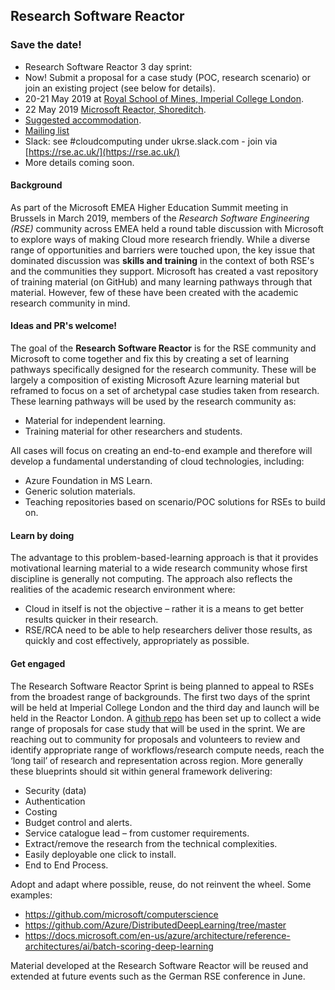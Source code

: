 ## Research Software Reactor

### Save the date!
* Research Software Reactor 3 day sprint:
 * Now! Submit a proposal for a case study (POC, research scenario) or join an existing project (see below for details).
 * 20-21 May 2019 at [Royal School of Mines, Imperial College London](https://www.imperial.ac.uk/earth-science/about/getting-here/).
 * 22 May 2019 [Microsoft Reactor, Shoreditch](https://developer.microsoft.com/en-us/reactor/).
 * [Suggested accommodation](http://www.imperial.ac.uk/visitors-accommodation/local-hotels/).
 * [Mailing list](https://mailman.ic.ac.uk/mailman/listinfo/research-software-reactor)
 * Slack: see #cloudcomputing under ukrse.slack.com - join via [https://rse.ac.uk/](https://rse.ac.uk/)
 * More details coming soon.

#### Background
As part of the Microsoft EMEA Higher Education Summit meeting in Brussels in March 2019, members of the *Research Software Engineering (RSE)* community across EMEA held a round table discussion with Microsoft to explore ways of making Cloud more research friendly. While a diverse range of opportunities and barriers were touched upon, the key issue that dominated discussion was **skills and training** in the context of both RSE's and the communities they support. Microsoft has created a vast repository of training material (on GitHub) and many learning pathways through that material. However, few of these have been created with the academic research community in mind.

#### Ideas and PR's welcome!
The goal of the **Research Software Reactor** is for the RSE community and Microsoft to come together and fix this by creating a set of learning pathways specifically designed for the research community. These will be largely a composition of existing Microsoft Azure learning material but reframed to focus on a set of archetypal case studies taken from research. These learning pathways will be used by the research community as:
*	Material for independent learning.
*	Training material for other researchers and students. 

All cases will focus on creating an end-to-end example and therefore will develop a fundamental understanding of cloud technologies, including:
*	Azure Foundation in MS Learn.
*	Generic solution materials.
*	Teaching repositories based on scenario/POC solutions for RSEs to build on.

#### Learn by doing
The advantage to this problem-based-learning approach is that it provides motivational learning material to a wide research community whose first discipline is generally not computing. The approach also reflects the realities of the academic research environment where:
*	Cloud in itself is not the objective – rather it is a means to get better results quicker in their research.
*	RSE/RCA need to be able to help researchers deliver those results, as quickly and cost effectively, appropriately as possible.

#### Get engaged
The Research Software Reactor Sprint is being planned to appeal to RSEs from the broadest range of backgrounds. The first two days of the sprint will be held at Imperial College London and the third day and launch will be held in the Reactor London. A [github repo](https://github.com/research-software-reactor/guidelines) has been set up to collect a wide range of proposals for case study that will be used in the sprint. We are reaching out to community for proposals and volunteers to review and identify appropriate range of workflows/research compute needs, reach the ‘long tail’ of research and representation across region. More generally these blueprints should sit within general framework delivering:
*	Security (data)
*	Authentication
*	Costing
*	Budget control and alerts.
*	Service catalogue lead – from customer requirements.
*	Extract/remove the research from the technical complexities.
*	Easily deployable one click to install.
*	End to End Process.

Adopt and adapt where possible, reuse, do not reinvent the wheel. Some examples:
*	https://github.com/microsoft/computerscience 
*	https://github.com/Azure/DistributedDeepLearning/tree/master
*	https://docs.microsoft.com/en-us/azure/architecture/reference-architectures/ai/batch-scoring-deep-learning

Material developed at the Research Software Reactor will be reused and extended at future events such as the German RSE conference in June.
